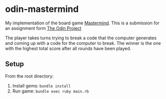 # odin-mastermind

My implementation of the board game [Mastermind](https://en.wikipedia.org/wiki/Mastermind_(board_game)).
This is a submission for an assignment form [The Odin Project](https://www.theodinproject.com/lessons/ruby-mastermind)

The player takes turns trying to break a code that the computer generates and coming up with a code for the computer to break.
The winner is the one with the highest total score after all rounds have been played.

## Setup

From the root directory:
1. Install gems: `bundle install`
2. Run game: `bundle exec ruby main.rb`
